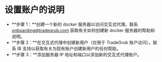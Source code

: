 # **设置账户的说明**
- **步骤 1：**创建一个新的 docker 服务器以访问交互式代理。联系 onboarding@tradegrub.com 获取有关如何创建新 docker 服务器的帮助和说明。
- **步骤 2：**在交互式代理中创建新用户（仅用于 TradeGrub 账户访问）。联系 IB 支持以获取有关为现有账户创建新用户的任何帮助。
- **步骤 3：**添加服务器 IP 地址和端口以添加新的交互式代理账户。
